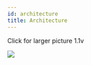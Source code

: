 ```yaml
---
id: architecture
title: Architecture
---
```


Click for larger picture 1.1v

[![](https://livehelperchat.com/var/media/images/lhc(1).png)](https://livehelperchat.com/var/media/images/lhc(1).png)